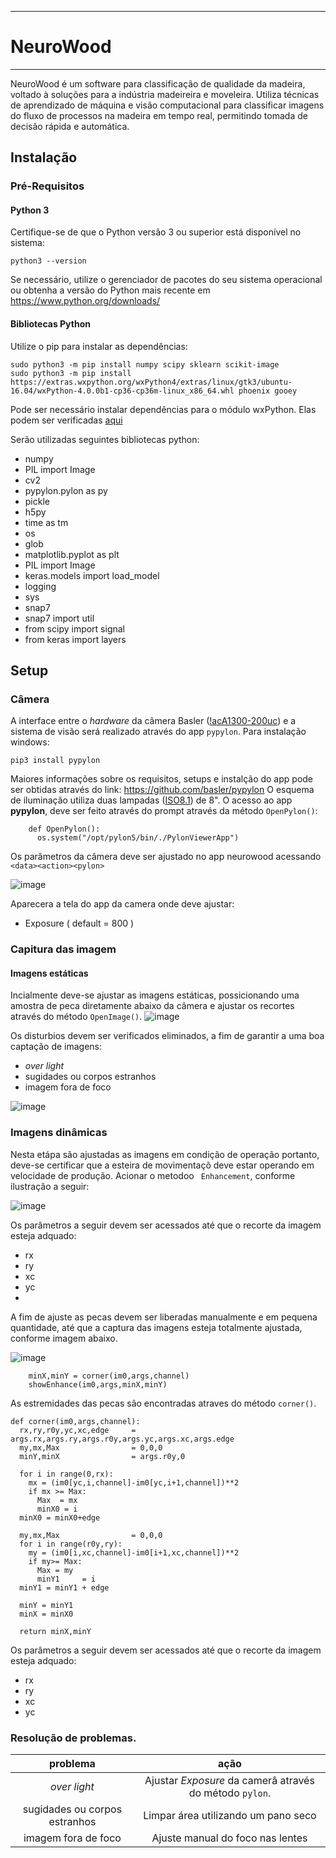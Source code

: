 -----------
# NeuroWood
-----------
NeuroWood é um software para classificação de qualidade da madeira, voltado à soluções para a indústria madeireira e moveleira. Utiliza técnicas de aprendizado de máquina e visão computacional para classificar imagens do fluxo de processos na madeira em tempo real, permitindo tomada de decisão rápida e automática.

## Instalação

### Pré-Requisitos

#### Python 3

Certifique-se de que o Python versão 3 ou superior está disponível no sistema:
```
python3 --version
```
Se necessário, utilize o gerenciador de pacotes do seu sistema operacional ou obtenha a versão do Python mais recente em <https://www.python.org/downloads/>

#### Bibliotecas Python

Utilize o pip para instalar as dependências:
```
sudo python3 -m pip install numpy scipy sklearn scikit-image
sudo python3 -m pip install https://extras.wxpython.org/wxPython4/extras/linux/gtk3/ubuntu-16.04/wxPython-4.0.0b1-cp36-cp36m-linux_x86_64.whl phoenix gooey
```
Pode ser necessário instalar dependências para o módulo wxPython. Elas podem ser verificadas [aqui](https://github.com/wxWidgets/Phoenix/blob/master/README.rst#prerequisites)

Serão utilizadas seguintes bibliotecas python:

*  numpy 
*  PIL import Image 
*  cv2 
*  pypylon.pylon as py 
*  pickle 
*  h5py 
*  time as tm 
*  os 
*  glob 
*  matplotlib.pyplot as plt 
*  PIL import Image  
*  keras.models import load_model 
*  logging 
*  sys 
*  snap7 
*  snap7 import util 
*  from scipy import signal 
*  from keras import layers 

## Setup

### Câmera

A interface entre o *hardware* da câmera Basler ([!acA1300-200uc](https://github.com/caffonso/NW/blob/main/Files/acA1300-200uc_Datasheet.pdf)) e a sistema de visão será realizado através do app ```pypylon```.
Para instalação windows:
```
pip3 install pypylon
```
Maiores informações sobre os requisitos, setups e instalção do app pode ser obtidas através do link: https://github.com/basler/pypylon
O esquema de iluminação utiliza duas lampadas  ([ISO8.1](https://github.com/caffonso/NW/blob/main/Files/ISO-8-1.pdf)) de 8".
O acesso ao app **pypylon**, deve ser feito através do prompt através da método ```OpenPylon()```:

```
    def OpenPylon():
      os.system("/opt/pylon5/bin/./PylonViewerApp")
```

Os parâmetros da câmera deve ser ajustado no app neurowood acessando ``<data><action><pylon>``
    

![image](pylon.png)

 Aparecera a tela do app da camera onde deve ajustar:
*  Exposure ( default = 800 )
    
### Capitura das imagem

#### Imagens estáticas

Incialmente deve-se ajustar as imagens estáticas, possicionando uma amostra de peca diretamente 
abaixo da câmera e ajustar os recortes através do método ```OpenImage()```. 
![image](Files/showimg.png)


Os disturbios devem ser verificados eliminados, a fim de garantir a
uma boa captação de imagens:

* *over light*
* sugidades ou corpos estranhos
* imagem fora de foco

![image](Files/Sample617.bmp) 


### Imagens dinâmicas

Nesta etápa são ajustadas as imagens em condição de operação portanto, deve-se certificar que a esteira de movimentaçõ deve estar operando
em velocidade de produção. 
Acionar o metodoo ``` Enhancement```, conforme ilustração a seguir:

![image](Files/enhance.png)

Os parâmetros a seguir devem ser acessados até que o recorte da imagem esteja adquado:
* rx
* ry
* xc
* yc
*
A fim de ajuste as pecas devem ser liberadas manualmente e em pequena quantidade, até que a captura das imagens
esteja totalmente ajustada, conforme imagem abaixo.

![image](Files/Sample156.bmp) 


        minX,minY = corner(im0,args,channel)
        showEnhance(im0,args,minX,minY)  

    
 As estremidades das pecas são encontradas atraves do método ```corner()```.
    

    def corner(im0,args,channel):
      rx,ry,r0y,yc,xc,edge     = args.rx,args.ry,args.r0y,args.yc,args.xc,args.edge   
      my,mx,Max                = 0,0,0 
      minY,minX                = args.r0y,0

      for i in range(0,rx):
        mx = (im0[yc,i,channel]-im0[yc,i+1,channel])**2
        if mx >= Max:
          Max  = mx
          minX0 = i
      minX0 = minX0+edge

      my,mx,Max                = 0,0,0
      for i in range(r0y,ry):
        my = (im0[i,xc,channel]-im0[i+1,xc,channel])**2
        if my>= Max:
          Max = my
          minY1     = i
      minY1 = minY1 + edge     

      minY = minY1 
      minX = minX0  

      return minX,minY
 
Os parâmetros a seguir devem ser acessados até que o recorte da imagem esteja adquado:
* rx
* ry
* xc
* yc 
    
    
### Resolução de problemas.
    
| problema     | ação  | 
| :---:        | :---: | 
| *over light*                  | Ajustar *Exposure* da camerâ através do método `pylon`.         |
|sugidades ou corpos estranhos  | Limpar área utilizando um pano seco                           |    
|imagem fora de foco            | Ajuste manual do foco nas lentes                              |

